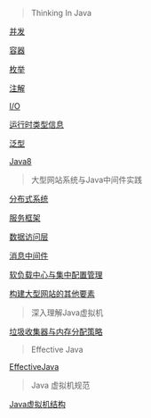 >   Thinking In Java 

[并发](ThinkingInJava/Concurrent)

[容器](ThinkingInJava/Container)

[枚举](ThinkingInJava/Enum)

[注解](ThinkingInJava/Annotation)

[I/O](ThinkingInJava/IO)

[运行时类型信息](ThinkingInJava/RunTimeTypeInformation)

[泛型](ThinkingInJava/Generics)

[Java8](ThinkingInJava/Java8)



>   大型网站系统与Java中间件实践

[分布式系统](Middleware/Distributed)

[服务框架](Middleware/RPC)

[数据访问层](Middleware/DataAccessLayer)

[消息中间件](Middleware/MOM)

[软负载中心与集中配置管理](Middleware/Management)

[构建大型网站的其他要素](Middleware/Other)

>   深入理解Java虚拟机

[垃圾收集器与内存分配策略](JVM/GC)



>   Effective Java

[EffectiveJava](EffectiveJava/EffectiveJava)



>   Java 虚拟机规范

[Java虚拟机结构](JVMSpecification/Structure)

